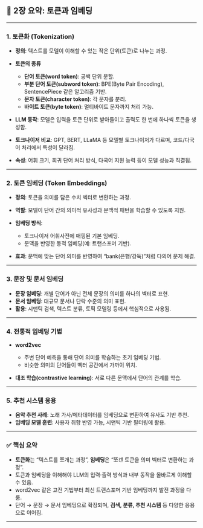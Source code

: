 ## 📘 2장 요약: 토큰과 임베딩

---

### 1. 토큰화 (Tokenization)

* **정의**: 텍스트를 모델이 이해할 수 있는 작은 단위(토큰)로 나누는 과정.
* **토큰의 종류**

  * **단어 토큰(word token)**: 공백 단위 분할.
  * **부분 단어 토큰(subword token)**: BPE(Byte Pair Encoding), SentencePiece 같은 알고리즘 기반.
  * **문자 토큰(character token)**: 각 문자를 분리.
  * **바이트 토큰(byte token)**: 멀티바이트 문자까지 처리 가능.
* **LLM 동작**: 모델은 입력을 토큰 단위로 받아들이고 출력도 한 번에 하나씩 토큰을 생성함.
* **토크나이저 비교**: GPT, BERT, LLaMA 등 모델별 토크나이저가 다르며, 코드/다국어 처리에서 특성이 달라짐.
* **속성**: 어휘 크기, 희귀 단어 처리 방식, 다국어 지원 능력 등이 모델 성능과 직결됨.

---

### 2. 토큰 임베딩 (Token Embeddings)

* **정의**: 토큰을 의미를 담은 수치 벡터로 변환하는 과정.
* **역할**: 모델이 단어 간의 의미적 유사성과 문맥적 패턴을 학습할 수 있도록 지원.
* **임베딩 방식**:

  * 토크나이저 어휘사전에 매핑된 기본 임베딩.
  * 문맥을 반영한 동적 임베딩(예: 트랜스포머 기반).
* **효과**: 문맥에 맞는 단어 의미를 반영하여 “bank(은행/강둑)”처럼 다의어 문제 해결.

---

### 3. 문장 및 문서 임베딩

* **문장 임베딩**: 개별 단어가 아닌 전체 문장의 의미를 하나의 벡터로 표현.
* **문서 임베딩**: 대규모 문서나 단락 수준의 의미 표현.
* **활용**: 시맨틱 검색, 텍스트 분류, 토픽 모델링 등에서 핵심적으로 사용됨.

---

### 4. 전통적 임베딩 기법

* **word2vec**

  * 주변 단어 예측을 통해 단어 의미를 학습하는 초기 임베딩 기법.
  * 비슷한 의미의 단어들이 벡터 공간에서 가까이 위치.
* **대조 학습(contrastive learning)**: 서로 다른 문맥에서 단어의 관계를 학습.

---

### 5. 추천 시스템 응용

* **음악 추천 사례**: 노래 가사/메타데이터를 임베딩으로 변환하여 유사도 기반 추천.
* **임베딩 모델 훈련**: 사용자 취향 반영 가능, 시맨틱 기반 필터링에 활용.

---

### ✅ 핵심 요약

* **토큰화**는 “텍스트를 쪼개는 과정”, **임베딩**은 “쪼갠 토큰을 의미 벡터로 변환하는 과정”.
* 토큰과 임베딩을 이해해야 LLM의 입력·출력 방식과 내부 동작을 올바르게 이해할 수 있음.
* word2vec 같은 고전 기법부터 최신 트랜스포머 기반 임베딩까지 발전 과정을 다룸.
* 단어 → 문장 → 문서 임베딩으로 확장되며, **검색, 분류, 추천 시스템** 등 다양한 응용으로 이어짐.

---